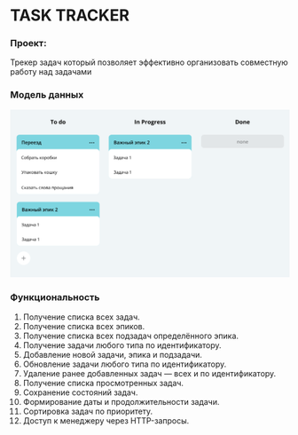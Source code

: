 # TASK TRACKER
### Проект:
Трекер задач который позволяет эффективно организовать совместную работу над задачами

### Модель данных
![DataModel](model/model.png)

### Функциональность
1. Получение списка всех задач.
2. Получение списка всех эпиков.
3. Получение списка всех подзадач определённого эпика.
4. Получение задачи любого типа по идентификатору.
5. Добавление новой задачи, эпика и подзадачи.
6. Обновление задачи любого типа по идентификатору.
7. Удаление ранее добавленных задач — всех и по идентификатору.
8. Получение списка просмотренных задач.
9. Сохранение состояний задач.
10. Формирование даты и продолжительности задачи.
11. Сортировка задач по приоритету.
12. Доступ к менеджеру через HTTP-запросы.
